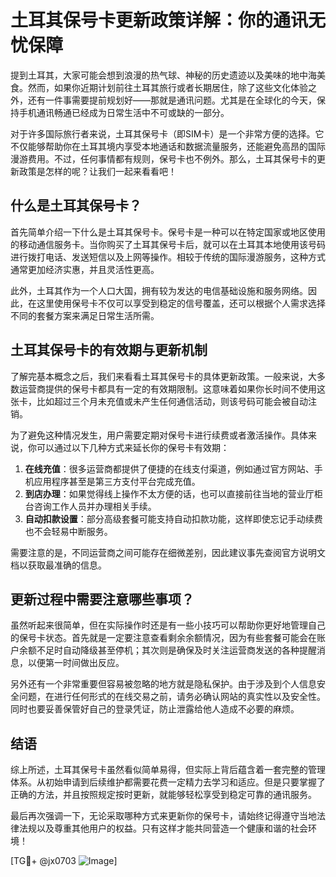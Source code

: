 # 土耳其保号卡更新政策详解：你的通讯无忧保障

提到土耳其，大家可能会想到浪漫的热气球、神秘的历史遗迹以及美味的地中海美食。然而，如果你近期计划前往土耳其旅行或者长期居住，除了这些文化体验之外，还有一件事需要提前规划好——那就是通讯问题。尤其是在全球化的今天，保持手机通讯畅通已经成为日常生活中不可或缺的一部分。

对于许多国际旅行者来说，土耳其保号卡（即SIM卡）是一个非常方便的选择。它不仅能够帮助你在土耳其境内享受本地通话和数据流量服务，还能避免高昂的国际漫游费用。不过，任何事情都有规则，保号卡也不例外。那么，土耳其保号卡的更新政策是怎样的呢？让我们一起来看看吧！

## 什么是土耳其保号卡？

首先简单介绍一下什么是土耳其保号卡。保号卡是一种可以在特定国家或地区使用的移动通信服务卡。当你购买了土耳其保号卡后，就可以在土耳其本地使用该号码进行拨打电话、发送短信以及上网等操作。相较于传统的国际漫游服务，这种方式通常更加经济实惠，并且灵活性更高。

此外，土耳其作为一个人口大国，拥有较为发达的电信基础设施和服务网络。因此，在这里使用保号卡不仅可以享受到稳定的信号覆盖，还可以根据个人需求选择不同的套餐方案来满足日常生活所需。

## 土耳其保号卡的有效期与更新机制

了解完基本概念之后，我们来看看土耳其保号卡的具体更新政策。一般来说，大多数运营商提供的保号卡都具有一定的有效期限制。这意味着如果你长时间不使用这张卡，比如超过三个月未充值或未产生任何通信活动，则该号码可能会被自动注销。

为了避免这种情况发生，用户需要定期对保号卡进行续费或者激活操作。具体来说，你可以通过以下几种方式来延长你的保号卡有效期：

1. **在线充值**：很多运营商都提供了便捷的在线支付渠道，例如通过官方网站、手机应用程序甚至是第三方支付平台完成充值。
2. **到店办理**：如果觉得线上操作不太方便的话，也可以直接前往当地的营业厅柜台咨询工作人员并办理相关手续。
3. **自动扣款设置**：部分高级套餐可能支持自动扣款功能，这样即使忘记手动续费也不会轻易中断服务。

需要注意的是，不同运营商之间可能存在细微差别，因此建议事先查阅官方说明文档以获取最准确的信息。

## 更新过程中需要注意哪些事项？

虽然听起来很简单，但在实际操作时还是有一些小技巧可以帮助你更好地管理自己的保号卡状态。首先就是一定要注意查看剩余余额情况，因为有些套餐可能会在账户余额不足时自动降级甚至停机；其次则是确保及时关注运营商发送的各种提醒消息，以便第一时间做出反应。

另外还有一个非常重要但容易被忽略的地方就是隐私保护。由于涉及到个人信息安全问题，在进行任何形式的在线交易之前，请务必确认网站的真实性以及安全性。同时也要妥善保管好自己的登录凭证，防止泄露给他人造成不必要的麻烦。

## 结语

综上所述，土耳其保号卡虽然看似简单易得，但实际上背后蕴含着一套完整的管理体系。从初始申请到后续维护都需要花费一定精力去学习和适应。但是只要掌握了正确的方法，并且按照规定按时更新，就能够轻松享受到稳定可靠的通讯服务。

最后再次强调一下，无论采取哪种方式来更新你的保号卡，请始终记得遵守当地法律法规以及尊重其他用户的权益。只有这样才能共同营造一个健康和谐的社会环境！

[TG💪+ @jx0703 ![Image](https://github.com/user-attachments/assets/dbca1d08-cadb-493c-b0ec-ad6f7a83f270)]